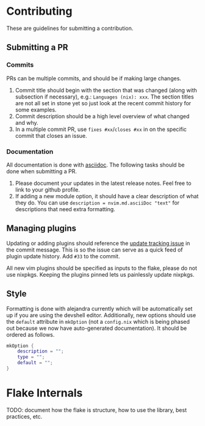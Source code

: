 # Contributing

These are guidelines for submitting a contribution.

## Submitting a PR

### Commits

PRs can be multiple commits, and should be if making large changes.

1. Commit title should begin with the section that was changed (along with subsection if necessary), e.g.: `Languages (nix): xxx`. The section titles are not all set in stone yet so just look at the recent commit history for some examples.
2. Commit description should be a high level overview of what changed and why.
3. In a multiple commit PR, use `fixes #xx`/`closes #xx` in on the specific commit that closes an issue.

### Documentation

All documentation is done with [asciidoc](https://asciidoc.org/). The following tasks should be done when submitting a PR.

1. Please document your updates in the latest release notes. Feel free to link to your github profile.
2. If adding a new module option, it should have a clear description of what they do. You can use `description = nvim.md.asciiDoc "text"` for descriptions that need extra formatting.

## Managing plugins

Updating or adding plugins should reference the [update tracking issue](https://github.com/jordanisaacs/neovim-flake/issues/33) in the commit message. This is so the issue can serve as a quick feed of plugin update history. Add `#33` to the commit.

All new vim plugins should be specified as inputs to the flake, please do not use nixpkgs. Keeping the plugins pinned lets us painlessly update nixpkgs.

## Style

Formatting is done with alejandra currently which will be automatically set up if you are using the devshell editor. Additionally, new options should use the `default` attribute in `mkOption` (not a `config.nix` which is being phased out because we now have auto-generated documentation). It should be ordered as follows.

```nix
mkOption {
    description = "";
    type = "";
    default = "";
}
```

# Flake Internals

TODO: document how the flake is structure, how to use the library, best practices, etc.
